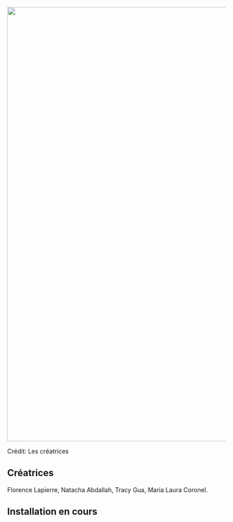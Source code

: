 <p align="center">
<img width="1000" src=//Mycelium/Echomarine/media/echomarine_banniere_page_projet.jpeg"></p>
Crédit: Les créatrices 

## Créatrices 
Florence Lapierre, Natacha Abdallah, Tracy Gua, Maria Laura Coronel. 

## Installation en cours 
